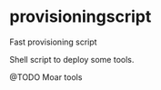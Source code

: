 # provisioningscript
Fast provisioning script

Shell script to deploy some tools.

@TODO
Moar tools
